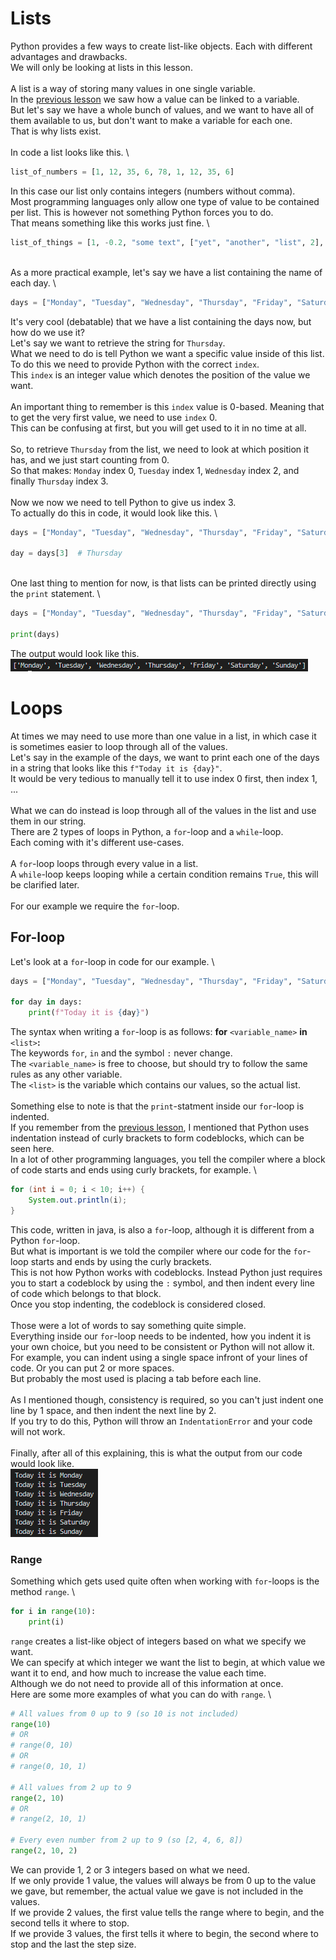 # Lists

Python provides a few ways to create list-like objects. Each with different advantages and drawbacks. \
We will only be looking at lists in this lesson. \
\
A list is a way of storing many values in one single variable. \
In the [previous lesson](../Lesson01) we saw how a value can be linked to a variable. \
But let's say we have a whole bunch of values, and we want to have all of them available to us, but don't want to make a variable for each one. \
That is why lists exist. \
\
In code a list looks like this. \
```python
list_of_numbers = [1, 12, 35, 6, 78, 1, 12, 35, 6]
```
In this case our list only contains integers (numbers without comma). \
Most programming languages only allow one type of value to be contained per list. This is however not something Python forces you to do. \
That means something like this works just fine. \
```python
list_of_things = [1, -0.2, "some text", ["yet", "another", "list", 2], Person(first="Hank")]
```
\
As a more practical example, let's say we have a list containing the name of each day. \
```python
days = ["Monday", "Tuesday", "Wednesday", "Thursday", "Friday", "Saturday", "Sunday"]
```
It's very cool (debatable) that we have a list containing the days now, but how do we use it? \
Let's say we want to retrieve the string for `Thursday`. \
What we need to do is tell Python we want a specific value inside of this list. \
To do this we need to provide Python with the correct `index`. \
This `index` is an integer value which denotes the position of the value we want. \
\
An important thing to remember is this `index` value is 0-based. Meaning that to get the very first value, we need to use `index` 0. \
This can be confusing at first, but you will get used to it in no time at all. \
\
So, to retrieve `Thursday` from the list, we need to look at which position it has, and we just start counting from 0. \
So that makes: `Monday` index 0, `Tuesday` index 1, `Wednesday` index 2, and finally `Thursday` index 3. \
\
Now we now we need to tell Python to give us index 3. \
To actually do this in code, it would look like this. \
```python
days = ["Monday", "Tuesday", "Wednesday", "Thursday", "Friday", "Saturday", "Sunday"]

day = days[3]  # Thursday
```
\
One last thing to mention for now, is that lists can be printed directly using the `print` statement. \
```python
days = ["Monday", "Tuesday", "Wednesday", "Thursday", "Friday", "Saturday", "Sunday"]

print(days)
```
The output would look like this. \
![alt text](Resources/PrintingList.png "Printing a list directly")

# Loops

At times we may need to use more than one value in a list, in which case it is sometimes easier to loop through all of the values. \
Let's say in the example of the days, we want to print each one of the days in a string that looks like this `f"Today it is {day}"`. \
It would be very tedious to manually tell it to use index 0 first, then index 1, ... \
\
What we can do instead is loop through all of the values in the list and use them in our string. \
There are 2 types of loops in Python, a `for`-loop and a `while`-loop. \
Each coming with it's different use-cases. \
\
A `for`-loop loops through every value in a list. \
A `while`-loop keeps looping while a certain condition remains `True`, this will be clarified later. \
\
For our example we require the `for`-loop.

## For-loop

Let's look at a `for`-loop in code for our example. \
```python
days = ["Monday", "Tuesday", "Wednesday", "Thursday", "Friday", "Saturday", "Sunday"]

for day in days:
    print(f"Today it is {day}")
```
The syntax when writing a `for`-loop is as follows: **for** `<variable_name>` **in** `<list>`**:** \
The keywords `for`, `in` and the symbol `:` never change. \
The `<variable_name>` is free to choose, but should try to follow the same rules as any other variable. \
The `<list>` is the variable which contains our values, so the actual list. \
\
Something else to note is that the `print`-statment inside our `for`-loop is indented. \
If you remember from the [previous lesson](../Lesson01), I mentioned that Python uses indentation instead of curly brackets to form codeblocks, which can be seen here. \
In a lot of other programming languages, you tell the compiler where a block of code starts and ends using curly brackets, for example. \
```java
for (int i = 0; i < 10; i++) {
    System.out.println(i);
}
```
This code, written in java, is also a `for`-loop, although it is different from a Python `for`-loop. \
But what is important is we told the compiler where our code for the `for`-loop starts and ends by using the curly brackets. \
This is not how Python works with codeblocks. Instead Python just requires you to start a codeblock by using the `:` symbol, and then indent every line of code which belongs to that block. \
Once you stop indenting, the codeblock is considered closed. \
\
Those were a lot of words to say something quite simple. \
Everything inside our `for`-loop needs to be indented, how you indent it is your own choice, but you need to be consistent or Python will not allow it. \
For example, you can indent using a single space infront of your lines of code. Or you can put 2 or more spaces. \
But probably the most used is placing a tab before each line. \
\
As I mentioned though, consistency is required, so you can't just indent one line by 1 space, and then indent the next line by 2. \
If you try to do this, Python will throw an `IndentationError` and your code will not work. \
\
Finally, after all of this explaining, this is what the output from our code would look like. \
![alt text](Resources/PrintingListForLoop.png "Printing each value in a list")

### Range

Something which gets used quite often when working with `for`-loops is the method `range`. \
```python
for i in range(10):
    print(i)
```
`range` creates a list-like object of integers based on what we specify we want. \
We can specify at which integer we want the list to begin, at which value we want it to end, and how much to increase the value each time. \
Although we do not need to provide all of this information at once. \
Here are some more examples of what you can do with `range`. \
```python
# All values from 0 up to 9 (so 10 is not included)
range(10)
# OR
# range(0, 10)
# OR
# range(0, 10, 1)

# All values from 2 up to 9
range(2, 10)
# OR
# range(2, 10, 1)

# Every even number from 2 up to 9 (so [2, 4, 6, 8])
range(2, 10, 2)
```
We can provide 1, 2 or 3 integers based on what we need. \
If we only provide 1 value, the values will always be from 0 up to the value we gave, but remember, the actual value we gave is not included in the values. \
If we provide 2 values, the first value tells the range where to begin, and the second tells it where to stop. \
If we provide 3 values, the first tells it where to begin, the second where to stop and the last the step size.